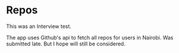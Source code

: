 # Repos
This was an Interview test.

The app uses Github's api to fetch all repos for users in Nairobi.
Was submitted late. But I hope will still be considered.

